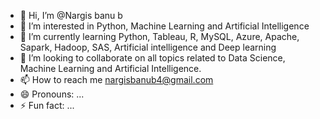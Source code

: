 - 👋 Hi, I’m @Nargis banu b
- 👀 I’m interested in Python, Machine Learning and Artificial Intelligence
- 🌱 I’m currently learning Python, Tableau, R, MySQL, Azure, Apache, Sapark, Hadoop, SAS, Artificial intelligence and Deep learning
- 💞️ I’m looking to collaborate on all topics related to Data Science, Machine Learning and Artificial Intelligence.
- 📫 How to reach me nargisbanub4@gmail.com
- 😄 Pronouns: ...
- ⚡ Fun fact: ...

<!---
Nargisbanub03/Nargisbanub03 is a ✨ special ✨ repository because its `README.md` (this file) appears on your GitHub profile.
You can click the Preview link to take a look at your changes.
--->
